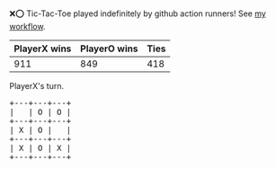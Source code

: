 :x::o: Tic-Tac-Toe played indefinitely by github action runners! See [my workflow](.github/workflows/play.yaml).

|PlayerX wins|PlayerO wins|Ties|
|-|-|-|
|911|849|418|

PlayerX's turn.

<pre>
+---+---+---+
|   | O | O |
+---+---+---+
| X | O |   |
+---+---+---+
| X | O | X |
+---+---+---+
</pre>